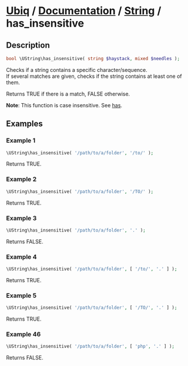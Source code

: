 [Ubiq](https://github.com/Pixel418/Ubiq#readme) / [Documentation](../index.md#readme) / [String](../index.md#string) / has_insensitive
======


Description
-------- 

```php
bool \UString\has_insensitive( string $haystack, mixed $needles );
```

Checks if a string contains a specific character/sequence. <br>
If several matches are given, checks if the string contains at least one of them.

Returns TRUE if there is a match, FALSE otherwise.

**Note**: This function is case insensitive. See [has](./has.md#readme).



Examples
--------

### Example 1

```php
\UString\has_insensitive( '/path/to/a/folder', '/to/' );
```
Returns TRUE.

### Example 2

```php
\UString\has_insensitive( '/path/to/a/folder', '/TO/' );
```
Returns TRUE.

### Example 3

```php
\UString\has_insensitive( '/path/to/a/folder', '.' );
```
Returns FALSE.

### Example 4

```php
\UString\has_insensitive( '/path/to/a/folder', [ '/to/', '.' ] );
```
Returns TRUE.

### Example 5

```php
\UString\has_insensitive( '/path/to/a/folder', [ '/TO/', '.' ] );
```
Returns TRUE.

### Example 46

```php
\UString\has_insensitive( '/path/to/a/folder', [ 'php', '.' ] );
```
Returns FALSE.
